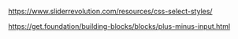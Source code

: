 https://www.sliderrevolution.com/resources/css-select-styles/

https://get.foundation/building-blocks/blocks/plus-minus-input.html